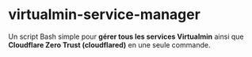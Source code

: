 # virtualmin-service-manager
Un script Bash simple pour **gérer tous les services Virtualmin** ainsi que **Cloudflare Zero Trust (cloudflared)** en une seule commande.
